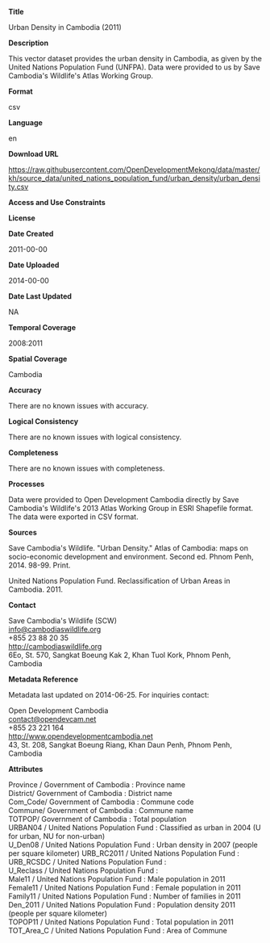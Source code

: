 **Title**

Urban Density in Cambodia (2011)

**Description**

This vector dataset provides the urban density in Cambodia, as given by the United Nations Population Fund (UNFPA). Data were provided to us by Save Cambodia's Wildlife's Atlas Working Group.

**Format**

csv

**Language**

en

**Download URL**

https://raw.githubusercontent.com/OpenDevelopmentMekong/data/master/kh/source_data/united_nations_population_fund/urban_density/urban_density.csv

**Access and Use Constraints**



**License**



**Date Created**

2011-00-00

**Date Uploaded**

2014-00-00

**Date Last Updated**

NA

**Temporal Coverage**

2008:2011

**Spatial Coverage**

Cambodia

**Accuracy**

There are no known issues with accuracy.

**Logical Consistency**

There are no known issues with logical consistency.

**Completeness**

There are no known issues with completeness.

**Processes**

Data were provided to Open Development Cambodia directly by Save Cambodia's Wildlife's 2013 Atlas Working Group in ESRI Shapefile format. The data were exported in CSV format.

**Sources**

Save Cambodia's Wildlife. "Urban Density." Atlas of Cambodia: maps on socio-economic development and environment. Second ed. Phnom Penh, 2014. 98-99. Print.

United Nations Population Fund. Reclassification of Urban Areas in Cambodia. 2011.

**Contact**

Save Cambodia's Wildlife (SCW)  
info@cambodiaswildlife.org  
+855 23 88 20 35  
http://cambodiaswildlife.org  
6Eo, St. 570, Sangkat Boeung Kak 2, Khan Tuol Kork, Phnom Penh, Cambodia  

**Metadata Reference**

Metadata last updated on 2014-06-25. For inquiries contact:

Open Development Cambodia  
contact@opendevcam.net  
+855 23 221 164  
http://www.opendevelopmentcambodia.net  
43, St. 208, Sangkat Boeung Riang, Khan Daun Penh, Phnom Penh, Cambodia  

**Attributes**

Province / Government of Cambodia : Province name  
District/ Government of Cambodia : District name  
Com_Code/ Government of Cambodia : Commune code  
Commune/ Government of Cambodia : Commune name  
TOTPOP/ Government of Cambodia : Total population  
URBAN04 / United Nations Population Fund : Classified as urban in 2004 (U for urban, NU for non-urban)   
U_Den08 / United Nations Population Fund : Urban density in 2007 (people per square kilometer)
URB_RC2011 / United Nations Population Fund :   
URB_RCSDC / United Nations Population Fund :   
U_Reclass / United Nations Population Fund :   
Male11 / United Nations Population Fund : Male population in 2011  
Female11 / United Nations Population Fund : Female population in 2011  
Family11 / United Nations Population Fund : Number of families in 2011  
Den_2011 / United Nations Population Fund : Population density 2011 (people per square kilometer)  
TOPOP11 / United Nations Population Fund : Total population in 2011  
TOT_Area_C / United Nations Population Fund : Area of Commune  
